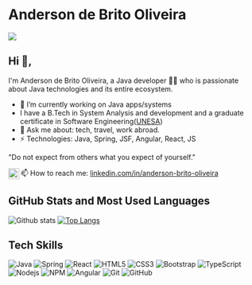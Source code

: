# Anderson de Brito Oliveira

![](http://estruyf-github.azurewebsites.net/api/VisitorHit?user=andersondebrito&repo=andersondebrito&countColorcountColor)

## Hi 👋, 
I'm Anderson de Brito Oliveira, a Java developer 👨‍💻 who is passionate about Java technologies and its entire ecosystem. 

- 🔭 I’m currently working on Java apps/systems
- I have a B.Tech in System Analysis and development and a graduate certificate in Software Engineering([UNESA](https://portal.estacio.br/))
- 💬 Ask me about: tech, travel, work abroad.
- ⚡ Technologies: Java, Spring, JSF, Angular, React, JS

"Do not expect from others what you expect of yourself." 

📫 How to reach me:
[<img align="left" alt="anderson-brito-oliveira @ LinkedIn" width="22px" src="https://cdn.jsdelivr.net/npm/simple-icons@v3/icons/linkedin.svg"> linkedin.com/in/anderson-brito-oliveira](https://linkedin.com/in/anderson-brito-oliveira)<br clear=all>

## GitHub Stats and Most Used Languages

![Github stats](https://github-readme-stats.vercel.app/api?username=andersondebrito&hide=issues&theme=gruvbox&show_icons=true&hide_border=false&count_private=true&include_all_commits=true&line_height=24.5)
[![Top Langs](https://github-readme-stats.vercel.app/api/top-langs/?username=andersondebrito&layout=compact&theme=gruvbox&langs_count=10)](https://github.com/andersondebrito/github-readme-stats)

## Tech Skills

![Java](https://img.shields.io/badge/-Java-black?style=flat-square&logo=java)
![Spring](https://img.shields.io/badge/-spring-black?style=flat-square&logo=spring)
![React](https://img.shields.io/badge/-React-black?style=flat-square&logo=react)
![HTML5](https://img.shields.io/badge/-HTML5-E34F26?style=flat-square&logo=html5&logoColor=white)
![CSS3](https://img.shields.io/badge/-CSS3-1572B6?style=flat-square&logo=css3)
![Bootstrap](https://img.shields.io/badge/-Bootstrap-563D7C?style=flat-square&logo=bootstrap)
![TypeScript](https://img.shields.io/badge/-TypeScript-007ACC?style=flat-square&logo=typescript)
![Nodejs](https://img.shields.io/badge/NodeJs-339933.svg?logo=node.js&logoColor=white)
![NPM](https://img.shields.io/badge/NPM-CB3837.svg?logo=npm)
![Angular](https://img.shields.io/badge/-angular-black?style=flat-square&logo=angular)
![Git](https://img.shields.io/badge/-Git-black?style=flat-square&logo=git)
![GitHub](https://img.shields.io/badge/-GitHub-181717?style=flat-square&logo=github)


